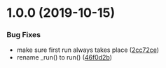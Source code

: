 # 1.0.0 (2019-10-15)


### Bug Fixes

* make sure first run always takes place ([2cc72ce](https://github.com/fpipita/puppeteester/commit/2cc72cea38504a5ea4d9335f3e3d1ce6d0459212))
* rename _run() to run() ([46f0d2b](https://github.com/fpipita/puppeteester/commit/46f0d2bc2fec6c481043bea84f7e932b33de1093))



